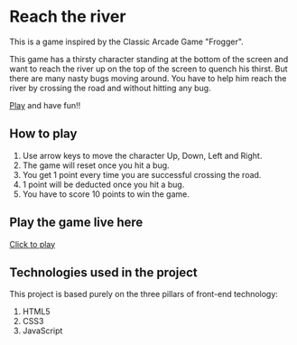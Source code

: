 # Reach the river

This is a game inspired by the Classic Arcade Game "Frogger".

This game has a thirsty character standing at the bottom of the screen and want to reach the river up on the top of the screen to quench his thirst. But there are many nasty bugs moving around. You have to help him reach the river by crossing the road and without hitting any bug.

[Play](https://i-shubhamprakash.github.io/reach-the-river-game/) and have fun!!

## How to play

1. Use arrow keys to move the character Up, Down, Left and Right.
2. The game will reset once you hit a bug.
3. You get 1 point every time you are successful crossing the road.
4. 1 point will be deducted once you hit a bug.
5. You have to score 10 points to win the game.

## Play the game live here

 [Click to play](https://i-shubhamprakash.github.io/reach-the-river-game/)

## Technologies used in the project

 This project is based purely on the three pillars of front-end technology:
1. HTML5
2. CSS3
3. JavaScript